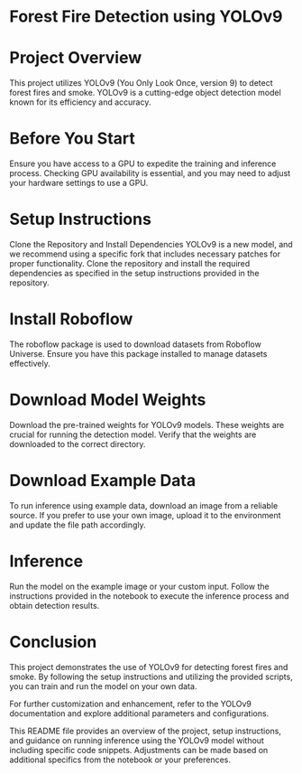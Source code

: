 # Forest Fire Detection using YOLOv9

# Project Overview
This project utilizes YOLOv9 (You Only Look Once, version 9) to detect forest fires and smoke. YOLOv9 is a cutting-edge object detection model known for its efficiency and accuracy.

# Before You Start
Ensure you have access to a GPU to expedite the training and inference process. Checking GPU availability is essential, and you may need to adjust your hardware settings to use a GPU.

# Setup Instructions
Clone the Repository and Install Dependencies
YOLOv9 is a new model, and we recommend using a specific fork that includes necessary patches for proper functionality. Clone the repository and install the required dependencies as specified in the setup instructions provided in the repository.

# Install Roboflow
The roboflow package is used to download datasets from Roboflow Universe. Ensure you have this package installed to manage datasets effectively.

# Download Model Weights
Download the pre-trained weights for YOLOv9 models. These weights are crucial for running the detection model. Verify that the weights are downloaded to the correct directory.

# Download Example Data
To run inference using example data, download an image from a reliable source. If you prefer to use your own image, upload it to the environment and update the file path accordingly.

# Inference
Run the model on the example image or your custom input. Follow the instructions provided in the notebook to execute the inference process and obtain detection results.

# Conclusion
This project demonstrates the use of YOLOv9 for detecting forest fires and smoke. By following the setup instructions and utilizing the provided scripts, you can train and run the model on your own data.

For further customization and enhancement, refer to the YOLOv9 documentation and explore additional parameters and configurations.

This README file provides an overview of the project, setup instructions, and guidance on running inference using the YOLOv9 model without including specific code snippets. Adjustments can be made based on additional specifics from the notebook or your preferences.
